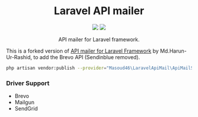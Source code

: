 <h1 align="center">Laravel API mailer</h1>

<p align="center">
	<a href="https://packagist.org/packages/haruncpi/laravel-api-mailer"><img src="https://badgen.net/packagist/v/haruncpi/laravel-api-mailer" /></a>
	<a href="https://creativecommons.org/licenses/by/4.0/"><img src="https://badgen.net/badge/licence/CC BY 4.0/23BCCB" /></a>
</p>
<p align="center">API mailer for Laravel framework.</p>
<p>This is a forked version of <a href="https://github.com/haruncpi/laravel-api-mailer">API mailer  for Laravel Framework</a> by Md.Harun-Ur-Rashid, to add the Brevo API (Sendinblue removed).</p>

```bash
php artisan vendor:publish --provider="Masoud46\LaravelApiMail\ApiMailServiceProvider" --tag="config"
```

### Driver Support

- Brevo
- Mailgun
- SendGrid
